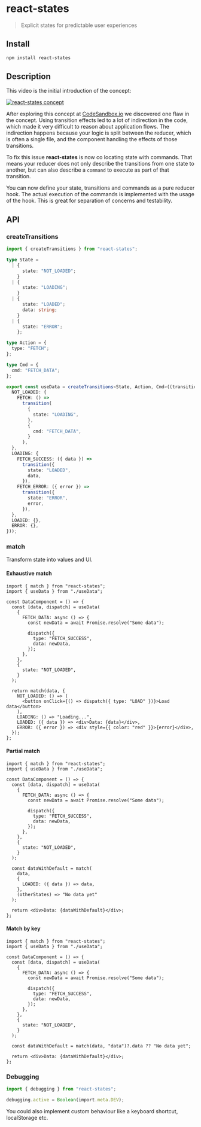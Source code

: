 # react-states

> Explicit states for predictable user experiences

## Install

```sh
npm install react-states
```

## Description

This video is the initial introduction of the concept:

[![react-states concept](https://img.youtube.com/vi/ul_3ABrpj64/0.jpg)](https://www.youtube.com/watch?v=ul_3ABrpj64)

After exploring this concept at [CodeSandbox.io](https://codesandbox.io) we discovered one flaw in the concept. Using transition effects led to a lot of indirection in the code, which made it very difficult to reason about application flows. The indirection happens because your logic is split between the reducer, which is often a single file, and the component handling the effects of those transitions.

To fix this issue **react-states** is now co locating state with commands. That means your reducer does not only describe the transitions from one state to another, but can also describe a `command` to execute as part of that transition.

You can now define your state, transitions and commands as a pure reducer hook. The actual execution of the commands is implemented with the usage of the hook. This is great for separation of concerns and testability.

## API

### createTransitions

```ts
import { createTransitions } from "react-states";

type State =
  | {
      state: "NOT_LOADED";
    }
  | {
      state: "LOADING";
    }
  | {
      state: "LOADED";
      data: string;
    }
  | {
      state: "ERROR";
    };

type Action = {
  type: "FETCH";
};

type Cmd = {
  cmd: "FETCH_DATA";
};

export const useData = createTransitions<State, Action, Cmd>((transition) => ({
  NOT_LOADED: {
    FETCH: () =>
      transition(
        {
          state: "LOADING",
        },
        {
          cmd: "FETCH_DATA",
        }
      ),
  },
  LOADING: {
    FETCH_SUCCESS: ({ data }) =>
      transition({
        state: "LOADED",
        data,
      }),
    FETCH_ERROR: ({ error }) =>
      transition({
        state: "ERROR",
        error,
      }),
  },
  LOADED: {},
  ERROR: {},
}));
```

### match

Transform state into values and UI.

#### Exhaustive match

```tsx
import { match } from "react-states";
import { useData } from "./useData";

const DataComponent = () => {
  const [data, dispatch] = useData(
    {
      FETCH_DATA: async () => {
        const newData = await Promise.resolve("Some data");

        dispatch({
          type: "FETCH_SUCCESS",
          data: newData,
        });
      },
    },
    {
      state: "NOT_LOADED",
    }
  );

  return match(data, {
    NOT_LOADED: () => (
      <button onClick={() => dispatch({ type: "LOAD" })}>Load data</button>
    ),
    LOADING: () => "Loading...",
    LOADED: ({ data }) => <div>Data: {data}</div>,
    ERROR: ({ error }) => <div style={{ color: "red" }}>{error}</div>,
  });
};
```

#### Partial match

```tsx
import { match } from "react-states";
import { useData } from "./useData";

const DataComponent = () => {
  const [data, dispatch] = useData(
    {
      FETCH_DATA: async () => {
        const newData = await Promise.resolve("Some data");

        dispatch({
          type: "FETCH_SUCCESS",
          data: newData,
        });
      },
    },
    {
      state: "NOT_LOADED",
    }
  );

  const dataWithDefault = match(
    data,
    {
      LOADED: ({ data }) => data,
    },
    (otherStates) => "No data yet"
  );

  return <div>Data: {dataWithDefault}</div>;
};
```

#### Match by key

```tsx
import { match } from "react-states";
import { useData } from "./useData";

const DataComponent = () => {
  const [data, dispatch] = useData(
    {
      FETCH_DATA: async () => {
        const newData = await Promise.resolve("Some data");

        dispatch({
          type: "FETCH_SUCCESS",
          data: newData,
        });
      },
    },
    {
      state: "NOT_LOADED",
    }
  );

  const dataWithDefault = match(data, "data")?.data ?? "No data yet";

  return <div>Data: {dataWithDefault}</div>;
};
```

### Debugging

```ts
import { debugging } from "react-states";

debugging.active = Boolean(import.meta.DEV);
```

You could also implement custom behaviour like a keyboard shortcut, localStorage etc.
